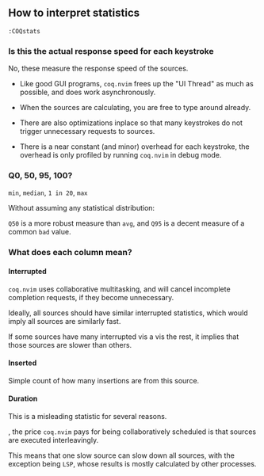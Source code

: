 ## How to interpret statistics

```viml
:COQstats
```

### Is this the actual response speed for each keystroke

No, these measure the response speed of the sources.

- Like good GUI programs, `coq.nvim` frees up the "UI Thread" as much as possible, and does work asynchronously.

- When the sources are calculating, you are free to type around already.

- There are also optimizations inplace so that many keystrokes do not trigger unnecessary requests to sources.

- There is a near constant (and minor) overhead for each keystroke, the overhead is only profiled by running `coq.nvim` in debug mode.

### Q0, 50, 95, 100?

`min`, `median`, `1 in 20`, `max`

Without assuming any statistical distribution:

`Q50` is a more robust measure than `avg`, and `Q95` is a decent measure of a common `bad` value.

### What does each column mean?

#### Interrupted

`coq.nvim` uses collaborative multitasking, and will cancel incomplete completion requests, if they become unnecessary.

Ideally, all sources should have similar interrupted statistics, which would imply all sources are similarly fast.

If some sources have many interrupted vis a vis the rest, it implies that those sources are slower than others.

#### Inserted

Simple count of how many insertions are from this source.

#### Duration

This is a misleading statistic for several reasons.

, the price `coq.nvim` pays for being collaboratively scheduled is that sources are executed interleavingly.

This means that one slow source can slow down all sources, with the exception being `LSP`, whose results is mostly calculated by other processes.

